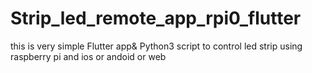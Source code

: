 # Strip_led_remote_app_rpi0_flutter
this is very simple Flutter app&amp; Python3 script to control led strip using raspberry pi and ios or andoid or web

